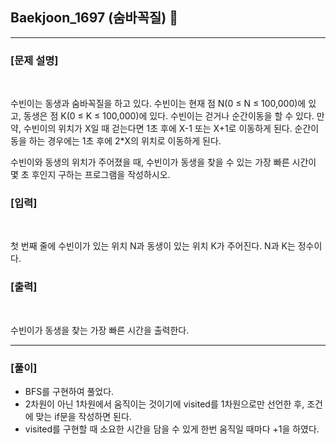 ## Baekjoon_1697 (숨바꼭질) 🚀
___


### **[문제 설명]**
<br>

수빈이는 동생과 숨바꼭질을 하고 있다. 수빈이는 현재 점 N(0 ≤ N ≤ 100,000)에 있고, 동생은 점 K(0 ≤ K ≤ 100,000)에 있다. 수빈이는 걷거나 순간이동을 할 수 있다. 만약, 수빈이의 위치가 X일 때 걷는다면 1초 후에 X-1 또는 X+1로 이동하게 된다. 순간이동을 하는 경우에는 1초 후에 2*X의 위치로 이동하게 된다.

수빈이와 동생의 위치가 주어졌을 때, 수빈이가 동생을 찾을 수 있는 가장 빠른 시간이 몇 초 후인지 구하는 프로그램을 작성하시오.


### **[입력]**
<br>

첫 번째 줄에 수빈이가 있는 위치 N과 동생이 있는 위치 K가 주어진다. N과 K는 정수이다.

### **[출력]**
<br>

수빈이가 동생을 찾는 가장 빠른 시간을 출력한다.

___


### **[풀이]**

- BFS를 구현하여 풀었다.
- 2차원이 아닌 1차원에서 움직이는 것이기에 visited를 1차원으로만 선언한 후, 조건에 맞는 if문을 작성하면 된다.
- visited를 구현할 때 소요한 시간을 담을 수 있게 한번 움직일 때마다 +1을 하였다.
 